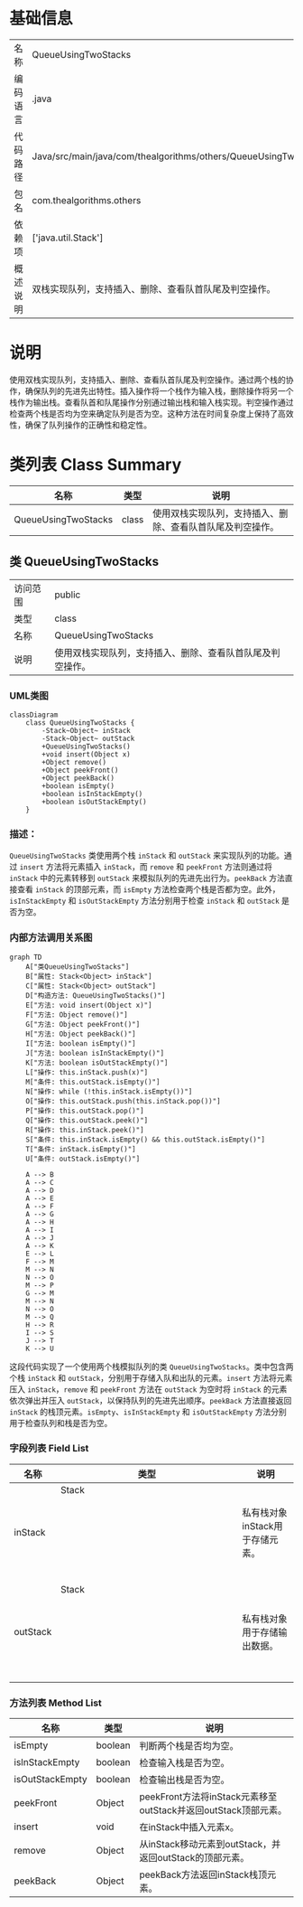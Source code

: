 # 基础信息

|      |      |
|------|------|
| 名称 | QueueUsingTwoStacks |
| 编码语言 | .java |
| 代码路径 | Java/src/main/java/com/thealgorithms/others/QueueUsingTwoStacks.java |
| 包名 | com.thealgorithms.others |
| 依赖项 | ['java.util.Stack'] |
| 概述说明 | 双栈实现队列，支持插入、删除、查看队首队尾及判空操作。 |

# 说明

使用双栈实现队列，支持插入、删除、查看队首队尾及判空操作。通过两个栈的协作，确保队列的先进先出特性。插入操作将一个栈作为输入栈，删除操作将另一个栈作为输出栈。查看队首和队尾操作分别通过输出栈和输入栈实现。判空操作通过检查两个栈是否均为空来确定队列是否为空。这种方法在时间复杂度上保持了高效性，确保了队列操作的正确性和稳定性。

# 类列表 Class Summary

| 名称   | 类型  | 说明 |
|-------|------|-------------|
| QueueUsingTwoStacks | class | 使用双栈实现队列，支持插入、删除、查看队首队尾及判空操作。 |



## 类 QueueUsingTwoStacks

|      |      |
|------|------|
| 访问范围 | public |
| 类型 | class |
| 名称 | QueueUsingTwoStacks |
| 说明 | 使用双栈实现队列，支持插入、删除、查看队首队尾及判空操作。 |


### UML类图

```mermaid
classDiagram
    class QueueUsingTwoStacks {
        -Stack~Object~ inStack
        -Stack~Object~ outStack
        +QueueUsingTwoStacks()
        +void insert(Object x)
        +Object remove()
        +Object peekFront()
        +Object peekBack()
        +boolean isEmpty()
        +boolean isInStackEmpty()
        +boolean isOutStackEmpty()
    }
```

### 描述：
`QueueUsingTwoStacks` 类使用两个栈 `inStack` 和 `outStack` 来实现队列的功能。通过 `insert` 方法将元素插入 `inStack`，而 `remove` 和 `peekFront` 方法则通过将 `inStack` 中的元素转移到 `outStack` 来模拟队列的先进先出行为。`peekBack` 方法直接查看 `inStack` 的顶部元素，而 `isEmpty` 方法检查两个栈是否都为空。此外，`isInStackEmpty` 和 `isOutStackEmpty` 方法分别用于检查 `inStack` 和 `outStack` 是否为空。


### 内部方法调用关系图

```mermaid
graph TD
    A["类QueueUsingTwoStacks"]
    B["属性: Stack<Object> inStack"]
    C["属性: Stack<Object> outStack"]
    D["构造方法: QueueUsingTwoStacks()"]
    E["方法: void insert(Object x)"]
    F["方法: Object remove()"]
    G["方法: Object peekFront()"]
    H["方法: Object peekBack()"]
    I["方法: boolean isEmpty()"]
    J["方法: boolean isInStackEmpty()"]
    K["方法: boolean isOutStackEmpty()"]
    L["操作: this.inStack.push(x)"]
    M["条件: this.outStack.isEmpty()"]
    N["操作: while (!this.inStack.isEmpty())"]
    O["操作: this.outStack.push(this.inStack.pop())"]
    P["操作: this.outStack.pop()"]
    Q["操作: this.outStack.peek()"]
    R["操作: this.inStack.peek()"]
    S["条件: this.inStack.isEmpty() && this.outStack.isEmpty()"]
    T["条件: inStack.isEmpty()"]
    U["条件: outStack.isEmpty()"]

    A --> B
    A --> C
    A --> D
    A --> E
    A --> F
    A --> G
    A --> H
    A --> I
    A --> J
    A --> K
    E --> L
    F --> M
    M --> N
    N --> O
    M --> P
    G --> M
    M --> N
    N --> O
    M --> Q
    H --> R
    I --> S
    J --> T
    K --> U
```

这段代码实现了一个使用两个栈模拟队列的类 `QueueUsingTwoStacks`。类中包含两个栈 `inStack` 和 `outStack`，分别用于存储入队和出队的元素。`insert` 方法将元素压入 `inStack`，`remove` 和 `peekFront` 方法在 `outStack` 为空时将 `inStack` 的元素依次弹出并压入 `outStack`，以保持队列的先进先出顺序。`peekBack` 方法直接返回 `inStack` 的栈顶元素。`isEmpty`、`isInStackEmpty` 和 `isOutStackEmpty` 方法分别用于检查队列和栈是否为空。

### 字段列表 Field List

| 名称  | 类型  | 说明 |
|-------|-------|------|
| inStack | Stack<Object> | 私有栈对象inStack用于存储元素。 |
| outStack | Stack<Object> | 私有栈对象用于存储输出数据。 |

### 方法列表 Method List

| 名称  | 类型  | 说明 |
|-------|-------|------|
| isEmpty | boolean | 判断两个栈是否均为空。 |
| isInStackEmpty | boolean | 检查输入栈是否为空。 |
| isOutStackEmpty | boolean | 检查输出栈是否为空。 |
| peekFront | Object | peekFront方法将inStack元素移至outStack并返回outStack顶部元素。 |
| insert | void | 在inStack中插入元素x。 |
| remove | Object | 从inStack移动元素到outStack，并返回outStack的顶部元素。 |
| peekBack | Object | peekBack方法返回inStack栈顶元素。 |




